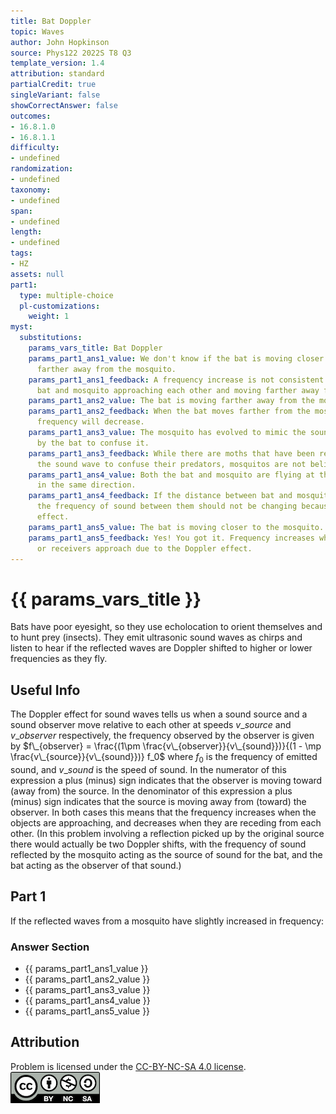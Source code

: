 ```yaml
---
title: Bat Doppler
topic: Waves
author: John Hopkinson
source: Phys122 2022S T8 Q3
template_version: 1.4
attribution: standard
partialCredit: true
singleVariant: false
showCorrectAnswer: false
outcomes:
- 16.8.1.0
- 16.8.1.1
difficulty:
- undefined
randomization:
- undefined
taxonomy:
- undefined
span:
- undefined
length:
- undefined
tags:
- HZ
assets: null
part1:
  type: multiple-choice
  pl-customizations:
    weight: 1
myst:
  substitutions:
    params_vars_title: Bat Doppler
    params_part1_ans1_value: We don't know if the bat is moving closer to or moving
      farther away from the mosquito.
    params_part1_ans1_feedback: A frequency increase is not consistent with both the
      bat and mosquito approaching each other and moving farther away from each other.
    params_part1_ans2_value: The bat is moving farther away from the mosquito.
    params_part1_ans2_feedback: When the bat moves farther from the mosquito the reflected
      frequency will decrease.
    params_part1_ans3_value: The mosquito has evolved to mimic the sound waves produced
      by the bat to confuse it.
    params_part1_ans3_feedback: While there are moths that have been reported to mimic
      the sound wave to confuse their predators, mosquitos are not believed to.
    params_part1_ans4_value: Both the bat and mosquito are flying at the same rate
      in the same direction.
    params_part1_ans4_feedback: If the distance between bat and mosquito is not changing
      the frequency of sound between them should not be changing because of the Doppler
      effect.
    params_part1_ans5_value: The bat is moving closer to the mosquito.
    params_part1_ans5_feedback: Yes! You got it. Frequency increases when sources
      or receivers approach due to the Doppler effect.
---
```

# {{ params_vars_title }}
Bats have poor eyesight, so they use echolocation to orient themselves and to hunt prey (insects). They emit ultrasonic sound waves as chirps and listen to hear if the reflected waves are Doppler shifted to higher or lower frequencies as they fly.

## Useful Info

The Doppler effect for sound waves tells us when a sound source and a sound observer move relative to each other at speeds $v\_{source}$ and $v\_{observer}$ respectively, the frequency observed by the observer is given by $f\_{observer} = \frac{(1\pm \frac{v\_{observer}}{v\_{sound}})}{(1 - \mp \frac{v\_{source}}{v\_{sound}})} f_0$ where $f_0$ is the frequency of emitted sound, and $v\_{sound}$ is the speed of sound. In the numerator of this expression a plus (minus) sign indicates that the observer is moving toward (away from) the source. In the denominator of this expression a plus (minus) sign indicates that the source is moving away from (toward) the observer. In both cases this means that the frequency increases when the objects are approaching, and decreases when they are receding from each other. (In this problem involving a reflection picked up by the original source there would actually be two Doppler shifts, with the frequency of sound reflected by the mosquito acting as the source of sound for the bat, and the bat acting as the observer of that sound.)

## Part 1

If the reflected waves from a mosquito have slightly increased in frequency:

### Answer Section

- {{ params_part1_ans1_value }}
- {{ params_part1_ans2_value }}
- {{ params_part1_ans3_value }}
- {{ params_part1_ans4_value }}
- {{ params_part1_ans5_value }}

## Attribution

Problem is licensed under the [CC-BY-NC-SA 4.0 license](https://creativecommons.org/licenses/by-nc-sa/4.0/).<br> ![The Creative Commons 4.0 license requiring attribution-BY, non-commercial-NC, and share-alike-SA license.](https://raw.githubusercontent.com/firasm/bits/master/by-nc-sa.png)